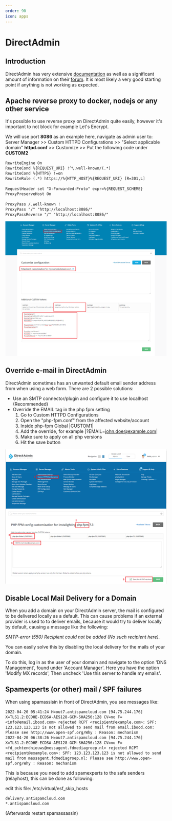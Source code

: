 ```yaml
---
order: 90
icon: apps
---
```

# DirectAdmin

## Introduction

DirectAdmin has very extensive [documentation](https://docs.directadmin.com/getting-started/first-steps/overview.html "DirectAdmin Official Documentation") as well as a significant amount of information on their [forum](https://forum.directadmin.com/ "DirectAdmin Official Forum"). It is most likely a very good starting point if anything is not working as expected.

## Apache reverse proxy to docker, nodejs or any other service

It's possible to use reverse proxy on DirectAdmin quite easily, however it's important to not block for example Let's Encrypt.

We will use port **8086** as an example here, navigate as admin user to:
Server Manager >> Custom HTTPD Configurations >> "Select applicable domain" **httpd.conf** >> Customize >> Put the following code under **CUSTOM2**

```
RewriteEngine On
RewriteCond %{REQUEST_URI} !^\.well-known/(.*)
RewriteCond %{HTTPS} !=on
RewriteRule (.*) https://%{HTTP_HOST}%{REQUEST_URI} [R=301,L]

RequestHeader set "X-Forwarded-Proto" expr=%{REQUEST_SCHEME}
ProxyPreserveHost On

ProxyPass /.well-known !
ProxyPass "/" "http://localhost:8086/"
ProxyPassReverse "/" "http://localhost:8086/"
```

![Apache Reverse Proxy DirectAdmin](../img/turbostackapp/control_panels/directadmin-apache-reverse-proxy.png "Apache Reverse Proxy DirectAdmin")

## Override e-mail in DirectAdmin

DirectAdmin sometimes has an unwanted default email sender address from when using a web form. There are 2 possible solutions:

* Use an SMTP connector/plugin and configure it to use localhost (Recommended)
* Override the EMAIL tag in the php fpm setting
  1. Go to Custom HTTPD Configurations
  2. Open the "php-fpm.conf" from the affected website/account
  3. Inside php-fpm Global |CUSTOM1|
  4. Add the override, for example |?EMAIL=john.doe@example.com|
  5. Make sure to apply on all php versions
  6. Hit the save button

![Override mail DirectAdmin](../img/turbostackapp/control_panels/fix-email-from.png)

## Disable Local Mail Delivery for a Domain

When you add a domain on your DirectAdmin server, the mail is configured to be delivered locally as a default. This can cause problems if an external provider is used to to deliver emails, because it would try to deliver locally by default, causing a message like the following:

_SMTP-error (550) Recipient could not be added (No such recipient here)._

You can easily solve this by disabling the local delivery for the mails of your domain.

To do this, log in as the user of your domain and navigate to the option 'DNS Management', found under 'Account Manager'. Here you have the option 'Modify MX records', Then uncheck 'Use this server to handle my emails'.

## Spamexperts (or other) mail / SPF failures

When using spamassisin in front of DirectAdmin, you see messages like:

```
2022-04-20 05:41:24 H=out7.antispamcloud.com [94.75.244.176] X=TLS1.2:ECDHE-ECDSA-AES128-GCM-SHA256:128 CV=no F=<info@email.ibood.com> rejected RCPT <recipient@example.com>: SPF: 123.123.123.123 is not allowed to send mail from email.ibood.com: Please see http://www.open-spf.org/Why : Reason: mechanism
2022-04-20 06:38:26 H=out7.antispamcloud.com [94.75.244.176] X=TLS1.2:ECDHE-ECDSA-AES128-GCM-SHA256:128 CV=no F=<fd_ochtendnieuws@messagent.fdmediagroep.nl> rejected RCPT <recipient@example.com>: SPF: 123.123.123.123 is not allowed to send mail from messagent.fdmediagroep.nl: Please see http://www.open-spf.org/Why : Reason: mechanism
```

This is because you need to add spamexperts to the safe senders (relayhost), this can be done as following:

edit this file: /etc/virtual/esf_skip_hosts

```
delivery.antispamcloud.com
*.antispamcloud.com
```

(Afterwards restart spamassassin)
